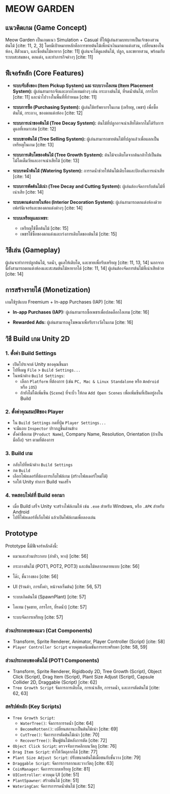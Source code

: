 ﻿
# MEOW GARDEN

##  แนวคิดเกม (Game Concept)

Meow Garden เป็นเกมแนว Simulation + Casual ที่ให้ผู้เล่นสวมบทบาทเป็นเจ้าของสวนต้นไม้ [cite: 11, 2, 3] โดยมีเป้าหมายหลักคือการขายต้นไม้เพื่อนำเงินมาตกแต่งสวน, เปลี่ยนของในห้อง, สีตัวแมว, และซื้อต้นไม้หายาก [cite: 11] ผู้เล่นจะได้ดูแลต้นไม้, ปลูก, และขยายสวน, พร้อมกับระบบสะสมของ, ตกแต่ง, และทำภารกิจต่างๆ [cite: 11]

##  ฟีเจอร์หลัก (Core Features)

* **ระบบจับสิ่งของ (Item Pickup System) และ ระบบวางไอเทม (Item Placement System):** ผู้เล่นสามารถจับและลากไอเทมต่างๆ เช่น กระถางต้นไม้, ที่รดน้ำต้นไม้, กรรไกร [cite: 11] และนำไปวางในพื้นที่ที่กำหนด [cite: 11]
   
* **ระบบการซื้อ (Purchasing System):** ผู้เล่นใช้ทรัพยากรในเกม (เหรียญ, เพชร) เพื่อซื้อต้นไม้, กระถาง, ของตกแต่งห้อง [cite: 12]
   
* **ระบบการเน่าของต้นไม้ (Tree Decay System):** ต้นไม้ที่ปลูกอาจเน่าเสียได้หากไม่ได้รับการดูแลที่เหมาะสม [cite: 12]
   
* **ระบบขายต้นไม้ (Tree Selling System):** ผู้เล่นสามารถขายต้นไม้ที่ปลูกแล้วเพื่อแลกเป็นเหรียญในเกม [cite: 13]
   
* **ระบบการเติบโตของต้นไม้ (Tree Growth System):** ต้นไม้จะเติบโตจากต้นกล้าไปเป็นต้นไม้โตเต็มวัยและอาจเน่าเสียได้ [cite: 13]
   
* **ระบบรดน้ำต้นไม้ (Watering System):** การรดน้ำช่วยให้ต้นไม้เติบโตและป้องกันการเน่าเสีย [cite: 14]
   
* **ระบบการตัดต้นไม้เน่า (Tree Decay and Cutting System):** ผู้เล่นต้องจัดการกับต้นไม้ที่เน่าเสีย [cite: 14]
   
* **ระบบตกแต่งภายในห้อง (Interior Decoration System):** ผู้เล่นสามารถตกแต่งห้องด้วยเฟอร์นิเจอร์และของตกแต่งต่างๆ [cite: 14]
   
* **ระบบเหรียญและเพชร:**
    * เหรียญใช้ซื้อต้นไม้ [cite: 15]
    * เพชรใช้ซื้อของตกแต่งและเร่งการเติบโตของต้นไม้ [cite: 15]

##  วิธีเล่น (Gameplay)

ผู้เล่นจะทำการปลูกต้นไม้, รดน้ำ, ดูแลให้เติบโต, และขายเพื่อรับเหรียญ [cite: 11, 13, 14] นอกจากนี้ยังสามารถตกแต่งห้องและสะสมต้นไม้หายากได้ [cite: 11, 14] ผู้เล่นต้องจัดการต้นไม้ที่เน่าเสียด้วย [cite: 14]

##  การสร้างรายได้ (Monetization)

เกมใช้รูปแบบ Freemium + In-app Purchases (IAP) [cite: 16]

* **In-app Purchases (IAP):** ผู้เล่นสามารถซื้อเพชรเพื่อปลดล็อกไอเทม [cite: 16]
   
* **Rewarded Ads:** ผู้เล่นสามารถดูโฆษณาเพื่อรับรางวัลในเกม [cite: 16]

##  วิธี Build เกม Unity 2D

### 1. ตั้งค่า Build Settings

* เปิดโปรเจกต์ Unity ของคุณขึ้นมา
* ไปที่เมนู `File` > `Build Settings...`
* ในหน้าต่าง `Build Settings`:
    * เลือก `Platform` ที่ต้องการ (เช่น `PC, Mac & Linux Standalone` หรือ `Android` หรือ `iOS`)
    * ถ้ายังไม่ได้เพิ่มซีน (`Scene`) ที่จะบิ้ว ให้กด `Add Open Scenes` เพื่อเพิ่มซีนที่เปิดอยู่ลงใน Build

### 2. ตั้งค่าคุณสมบัติของ Player

* ใน `Build Settings` กดที่ปุ่ม `Player Settings...`
* จะมีแถบ `Inspector` ปรากฏขึ้นด้านข้าง
* ตั้งค่าชื่อเกม (`Product Name`), Company Name, Resolution, Orientation (ถ้าเป็นมือถือ) ฯลฯ ตามที่ต้องการ

### 3. Build เกม

* กลับไปที่หน้าต่าง `Build Settings`
* กด `Build`
* เลือกโฟลเดอร์ที่ต้องการเก็บไฟล์เกม (สร้างโฟลเดอร์ใหม่ได้)
* รอให้ Unity ทำการ Build จนเสร็จ

### 4. ทดสอบไฟล์ที่ Build ออกมา

* เมื่อ Build เสร็จ Unity จะสร้างไฟล์เกมให้ เช่น `.exe` สำหรับ Windows, หรือ `.APK` สำหรับ Android
* ไปที่โฟลเดอร์ที่เก็บไฟล์ แล้วเปิดไฟล์เกมเพื่อลองเล่น

##  Prototype

Prototype นี้มีฟีเจอร์หลักดังนี้:

* แมวและส่วนประกอบ (ลำตัว, หาง) [cite: 56]
   
* กระถางต้นไม้ (POT1, POT2, POT3) และต้นไม้หลากหลายแบบ [cite: 56]
   
* โต๊ะ, ชั้นวางของ [cite: 56]
   
* UI (ร้านค้า, การตั้งค่า, หน้าจอเริ่มต้น) [cite: 56, 57]
   
* ระบบเกิดต้นไม้ (SpawnPlant) [cite: 57]
   
* ไอเทม (จุดขาย, กรรไกร, ที่รดน้ำ) [cite: 57]
   
* ระบบจัดการเหรียญ [cite: 57]

###   ส่วนประกอบของแมว (Cat Components)

* Transform, Sprite Renderer, Animator, Player Controller (Script) [cite: 58]
* `Player Controller Script` ควบคุมแอนิเมชันการกระพริบตา [cite: 58, 59]

###   ส่วนประกอบของต้นไม้ (POT1 Components)

* Transform, Sprite Renderer, Rigidbody 2D, Tree Growth (Script), Object Click (Script), Drag Item (Script), Plant Size Adjust (Script), Capsule Collider 2D, Draggable (Script) [cite: 62]
* `Tree Growth Script` จัดการการเติบโต, การเน่าเสีย, การรดน้ำ, และการตัดต้นไม้ [cite: 62, 63]

###   สคริปต์หลัก (Key Scripts)

* `Tree Growth Script`:
    * `WaterTree()`:  จัดการการรดน้ำ [cite: 64]
    * `BecomeRotten()`: เปลี่ยนสถานะเป็นต้นไม้เน่า [cite: 69]
    * `CutTree()`: จัดการการตัดต้นไม้เน่า [cite: 70]
    * `RecoverTree()`: ฟื้นฟูต้นไม้หลังการตัด [cite: 72]
* `Object Click Script`: ตรวจจับการคลิกบนวัตถุ [cite: 76]
* `Drag Item Script`: ทำให้วัตถุลากได้ [cite: 77]
* `Plant Size Adjust Script`: ปรับขนาดต้นไม้เมื่อชนกับชั้นวาง [cite: 79]
* `Draggable Script`: จัดการการลากและวางวัตถุ [cite: 63]
* `CoinManager`: จัดการระบบเหรียญ [cite: 81]
* `UIController`: ควบคุม UI [cite: 51]
* `PlantSpawner`: สร้างต้นไม้ [cite: 51]
* `WateringCan`:  จัดการการรดน้ำต้นไม้ [cite: 52]
